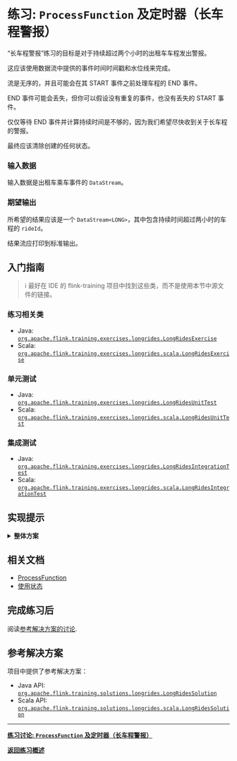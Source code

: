 <!--
Licensed to the Apache Software Foundation (ASF) under one
or more contributor license agreements.  See the NOTICE file
distributed with this work for additional information
regarding copyright ownership.  The ASF licenses this file
to you under the Apache License, Version 2.0 (the
"License"); you may not use this file except in compliance
with the License.  You may obtain a copy of the License at

  http://www.apache.org/licenses/LICENSE-2.0

Unless required by applicable law or agreed to in writing,
software distributed under the License is distributed on an
"AS IS" BASIS, WITHOUT WARRANTIES OR CONDITIONS OF ANY
KIND, either express or implied.  See the License for the
specific language governing permissions and limitations
under the License.
-->

# 练习: `ProcessFunction` 及定时器（长车程警报）

“长车程警报”练习的目标是对于持续超过两个小时的出租车车程发出警报。

这应该使用数据流中提供的事件时间时间戳和水位线来完成。

流是无序的，并且可能会在其 START 事件之前处理车程的 END 事件。

END 事件可能会丢失，但你可以假设没有重复的事件，也没有丢失的 START 事件。

仅仅等待 END 事件并计算持续时间是不够的，因为我们希望尽快收到关于长车程的警报。

最终应该清除创建的任何状态。

### 输入数据

输入数据是出租车乘车事件的 `DataStream`。

### 期望输出

所希望的结果应该是一个 `DataStream<LONG>`，其中包含持续时间超过两小时的车程的 `rideId`。

结果流应打印到标准输出。

## 入门指南

> :information_source: 最好在 IDE 的 flink-training 项目中找到这些类，而不是使用本节中源文件的链接。
> 
### 练习相关类

- Java:  [`org.apache.flink.training.exercises.longrides.LongRidesExercise`](src/main/java/org/apache/flink/training/exercises/longrides/LongRidesExercise.java)
- Scala: [`org.apache.flink.training.exercises.longrides.scala.LongRidesExercise`](src/main/scala/org/apache/flink/training/exercises/longrides/scala/LongRidesExercise.scala)

### 单元测试

- Java:  [`org.apache.flink.training.exercises.longrides.LongRidesUnitTest`](src/test/java/org/apache/flink/training/exercises/longrides/LongRidesUnitTest.java)
- Scala: [`org.apache.flink.training.exercises.longrides.scala.LongRidesUnitTest`](src/test/scala/org/apache/flink/training/exercises/longrides/scala/LongRidesUnitTest.scala)

### 集成测试

- Java:  [`org.apache.flink.training.exercises.longrides.LongRidesIntegrationTest`](src/test/java/org/apache/flink/training/exercises/longrides/LongRidesIntegrationTest.java)
- Scala: [`org.apache.flink.training.exercises.longrides.scala.LongRidesIntegrationTest`](src/test/scala/org/apache/flink/training/exercises/longrides/scala/LongRidesIntegrationTest.scala)

## 实现提示

<details>
<summary><strong>整体方案</strong></summary>

这个练习围绕着使用 `KeyedProcessFunction` 来管理一些状态和事件时间计时器，
使用这种方法即使在给定 `rideId` 的 END 事件在 START 之前到达时也能正常工作。
挑战在于弄清楚要使用什么状态和计时器，以及何时设置和清除状态（和计时器）。
</details>

## 相关文档

- [ProcessFunction](https://nightlies.apache.org/flink/flink-docs-stable/zh/docs/dev/datastream/operators/process_function)
- [使用状态](https://nightlies.apache.org/flink/flink-docs-stable/zh/docs/dev/datastream/fault-tolerance/state)

## 完成练习后

阅读[参考解决方案的讨论](DISCUSSION_zh.md).

## 参考解决方案

项目中提供了参考解决方案：

- Java API:  [`org.apache.flink.training.solutions.longrides.LongRidesSolution`](src/solution/java/org/apache/flink/training/solutions/longrides/LongRidesSolution.java)
- Scala API: [`org.apache.flink.training.solutions.longrides.scala.LongRidesSolution`](src/solution/scala/org/apache/flink/training/solutions/longrides/scala/LongRidesSolution.scala)

-----

[**练习讨论: `ProcessFunction` 及定时器（长车程警报）**](DISCUSSION_zh.md)

[**返回练习概述**](../README_zh.md#lab-exercises)
